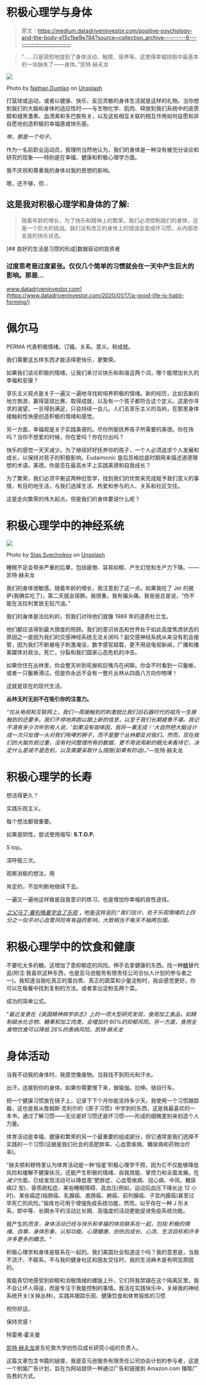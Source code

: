 # 积极心理学与身体

> 原文：<https://medium.datadriveninvestor.com/positive-psychology-and-the-body-e15cfbe9e784?source=collection_archive---------6----------------------->

> “……只是简短地提到了身体活动、触摸、营养等。这使得幸福拼图中最基本的一块缺失了——身体。”凯特·赫夫龙

![](img/115f857481af81844ffb31bbeac698ad.png)

Photo by [Nathan Dumlao](https://unsplash.com/@nate_dumlao?utm_source=medium&utm_medium=referral) on [Unsplash](https://unsplash.com?utm_source=medium&utm_medium=referral)

打篮球或运动，或者以健康、快乐、反应灵敏的身体生活就是这样的礼物。当你想到我们的大脑和身体的适应性时——与生物化学、肌肉、释放到我们系统中的皮质醇和褪黑激素、血清素和多巴胺有关，以及这些相互关联的相互作用如何自愿和非自愿地创造积极的幸福感或快乐感。

*咻，那是一个句子。*

作为一名前职业运动员，我理所当然地认为，我们的身体是一种没有被充分谈论和研究的现象——特别是在幸福、健康和积极心理学方面。

我不庆祝和尊重我的身体对我的思想的影响。

嗯，还不够，但…

## 这是我对积极心理学和身体的了解:

> 随着年龄的增长，为了快乐和精神上的繁荣，我们必须控制我们的身体，这是一个巨大的挑战。我们没有改正的身体上的错误会变成坏习惯，从内部改变我的快乐状态。

[](https://www.datadriveninvestor.com/2020/01/17/a-good-life-is-habit-forming/) [## 良好的生活是习惯的形成|数据驱动的投资者

### 过度思考是过度紧张。仅仅几个简单的习惯就会在一天中产生巨大的影响。那是…

www.datadriveninvestor.com](https://www.datadriveninvestor.com/2020/01/17/a-good-life-is-habit-forming/) 

# 佩尔马

PERMA 代表积极情绪。订婚。关系。意义。和成就。

我们需要这五样东西才能活得更快乐，更繁荣。

如果我们谈论积极的情绪，让我们来讨论快乐和和谐这两个词，哪个能增加长久的幸福和安康？

享乐主义观点是关于一遍又一遍地寻找和培养积极的情绪。新的经历，比如去新的地方旅游，赢得篮球比赛，取得成就，以及有一个孩子都符合这个定义。这是你寻求的渴望，一旦得到满足，只会持续一会儿。人们去享乐主义的岛屿，在那里身体接触和性快感创造积极的情绪和感觉。

另一方面，幸福观是关于实践美德的。尽你所能抚养孩子所需要的美德。你在场吗？当你不想爱的时候，你在爱吗？你在付出吗？

快乐的感觉一天天减少。为了继续好好抚养你的孩子，一个人必须追求个人发展和成长，以保持对孩子的积极影响。Eudaimonic 是后苏格拉底时期用来描述道德理想的术语。美德。你是否在最高水平上实践美德和自我成长？

为了繁荣，我们必须平衡这两种旧哲学，找到我们的优势来完成赋予我们意义的事情，有目的地生活，与我们选择生活、热爱和参与的人、关系和社区交往。

这是走向繁荣的伟大起点。但是我们的身体要说什么呢？

# 积极心理学中的神经系统

![](img/bf5abf89a1a4199204de2327c35d51b6.png)

Photo by [Stas Svechnikov](https://unsplash.com/@svechnikov?utm_source=medium&utm_medium=referral) on [Unsplash](https://unsplash.com?utm_source=medium&utm_medium=referral)

睡眠不足会带来严重的后果，包括疲倦、容易抑郁、产生幻觉和生产力下降。——凯特·赫夫龙

我们的身体很敏感。随着年龄的增长，我注意到了这一点。如果我吃了 Jet 的披萨(我确实吃了)，第二天就会宿醉。我很重。我有偏头痛。我爸爸总是说，“你不能在法拉利里放无铅汽油。”

我们的身体是法拉利的，但我们对待他们就像 1989 年的道奇杜兰戈。

他们都应该得到最大限度的照顾。我们的意识状态和世界处于如此高度焦虑状态的原因之一是因为我们的交感神经系统无法关闭吗？副交感神经系统从来没有机会接管，因为我们不断被电子刺激淹没，数字感官超载，更不用说电视新闻，广播和播客媒体对政治，死亡，分裂和我们国家心态危机的冲击。

如果你住在丛林里，你会整天听到吼猴和巨嘴鸟在闲聊。你会不时看到一只鬣蜥，或者一只鬣蜥滑过。但是你永远不会有一整片丛林从四面八方向你咆哮！

这就是现在的现代生活。

**丛林无时无刻不在吸引你的注意力。**

*“仅从电视和互联网上，我们一周接触到的刺激就比我们旧石器时代的祖先一生接触到的还要多。我们不停地奔跑以跟上新的信息，以至于我们长期疲惫不堪。我记不清有多少次听到有人说，'如果没有咖啡因，我将一事无成！'大自然把大脑设计成一次只处理一头对我们咆哮的狮子，而不是整个丛林都反对我们。然而，现在我们的大脑负担过重，没有时间整理所有的数据，更不用说用新的眼光来看待它，决定什么是或不是危机，以及需要采取什么措施(如果有的话)。*”—凯特·赫夫龙

# 积极心理学的长寿

想活得更久？

实践乐观主义。

每个想法都很重要。

如果是阴性。尝试使用缩写: **S.T.O.P.**

S top。

深呼吸三次。

观察消极的想法，用

肯定的，不加判断地继续下去。

一遍又一遍地这样做是自我意识的练习，也是增加你幸福的良性途径。

[*之父马丁·塞利格曼学会了乐观*](https://amzn.to/2K6uOwC) ，他是这样说的:“*我们估计，处于乐观情绪的上四分之一似乎对心血管风险有有益的影响，大致相当于每天不抽两包烟。*

# 积极心理学中的饮食和健康

不要吃太多的糖。这增加了患抑郁症的风险。伸手去拿健康的东西。找一种[糖](https://amzn.to/2VepM7G)替代品(附注:我喜欢这种东西，也是亚马逊服务有限责任公司合伙人计划的参与者之一)。我知道当我吃真正的蛋白质、真正的蔬菜和少量淀粉时，我会感觉更好。你可以在每餐中找到复制的方法。或者拿出淀粉去两个菜。

成功的简单公式。

"*最近发表在《英国精神病学杂志》上的一项大型研究发现，食用加工食品，如精制碳水化合物、糖果和加工肉类，会增加约 60%的抑郁风险。另一方面，食用全食物饮食可以降低 26%的患病风险。凯特·赫夫龙*

# 身体活动

当我不动我的身体时，我感觉像废物。当我找不到阳光和汗水。

出汗。连接到你的身体。如果你需要慢下来，做瑜伽。拉伸。骑自行车。

把一个健康习惯放在镜子上，记录下下个月你能坚持多少天。我使用一个习惯跟踪器，这也是我从詹姆斯·克利尔的《原子习惯》中学到的东西，这是我最喜欢的一本书，通过了解习惯——无论是好习惯还是坏习惯——形成的细微差别来创造个人力量。

体育活动是幸福、健康和繁荣的另一个最重要的组成部分，但它通常是我们选择不实践的一个习惯(证据是我们社会的高肥胖率、心血管疾病、糖尿病和药物治疗率)。

“赫夫顿和穆特里认为体育活动是一种‘恒星’积极心理学干预，因为它不仅能够降低风险和缓解不健康状况，还能产生积极的情绪、自我效能、掌控力和全面发展。在*减少*方面，已经发现活动可以降低患“肥胖症、心血管疾病、冠心病、中风、糖尿病(2 型)、骨质疏松症、某些睡眠障碍、高血压(例如，运动后血压下降长达 12 小时)、某些癌症(结肠癌、乳腺癌、直肠癌、肺癌、前列腺癌、子宫内膜癌)甚至过早死亡的风险。”锻炼也可用于增强免疫系统功能，然而，似乎存在一种 J 形关系，即中等、长期水平的活动比长期、高强度的活动更能促进免疫系统功能。

就产生的*而言，身体活动已经与快乐和幸福的体验联系在一起，包括:积极的情绪、自尊、身体形象、认知功能、心理健康、创伤后成长、心流、生活目标和许多许多更多的概念。"*

积极心理学和身体是联系在一起的。我们美国社会知道这个吗？我的意思是，当我不流汗，不联系，不与我的健身社区和朋友交往时，我的生活麻木是有明显原因的。

我能真切地感受到抑郁和消极情绪的螺旋上升，它们将我禁锢在这个隔离区里。我不会让坏人得逞，而是专注于我能控制的事情。我活在实践快乐中，关掉我的神经系统开关(关掉丛林)，实践并跟踪乐观、健康饮食和体育锻炼的习惯

祝你好运，

保持灵感！

特雷弗·霍夫曼

[凯特·赫夫龙](https://twitter.com/katehefferon)是东伦敦大学创伤后成长研究小组的负责人。

这篇文章包含书籍的链接，我是亚马逊服务有限责任公司协会计划的参与者，这是一个附属广告计划，旨在为网站提供一种通过广告和链接到 Amazon.com 赚取广告费的方式。